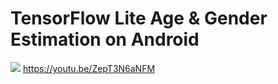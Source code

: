 # TensorFlow Lite Age & Gender Estimation on Android
[<img src="https://img.youtube.com/vi/ZepT3N6aNFM/maxresdefault.jpg">](https://youtu.be/ZepT3N6aNFM)
https://youtu.be/ZepT3N6aNFM
